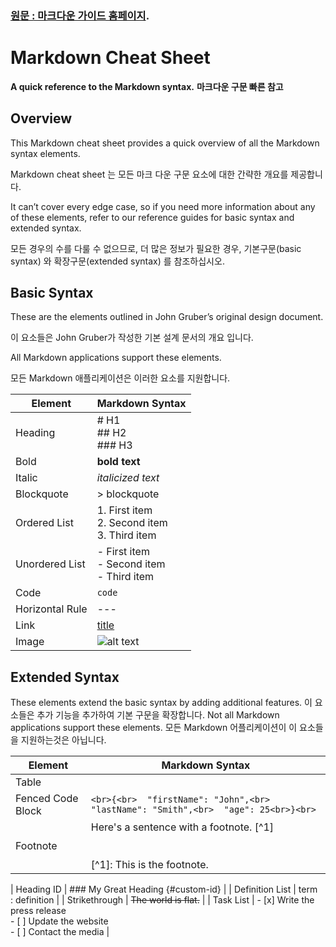 ### [원문 : 마크다운 가이드 홈페이지](https://www.markdownguide.org/).

# Markdown Cheat Sheet
**A quick reference to the Markdown syntax.**
**마크다운 구문 빠른 참고**

## Overview
This Markdown cheat sheet provides a quick overview of all the Markdown syntax elements. 

Markdown cheat sheet 는 모든 마크 다운 구문 요소에 대한 간략한 개요를 제공합니다.

It can’t cover every edge case, so if you need more information about any of these elements, refer to our reference guides for basic syntax and extended syntax.

모든 경우의 수를 다룰 수 없으므로, 더 많은 정보가 필요한 경우, 기본구문(basic syntax) 와 확장구문(extended syntax) 를 참조하십시오.

## Basic Syntax
These are the elements outlined in John Gruber’s original design document.

이 요소들은 John Gruber가 작성한 기본 설계 문서의 개요 입니다. 

All Markdown applications support these elements.

모든 Markdown 애플리케이션은 이러한 요소를 지원합니다.

| Element	| Markdown Syntax | 
| ----------- | ----------- |
| Heading | # H1 <br>## H2<br>### H3 |
| Bold | **bold text** |
| Italic | *italicized text* |
| Blockquote | > blockquote |
| Ordered List | 1. First item <br>2. Second item <br>3. Third item |
| Unordered List | - First item <br>- Second item <br>- Third item |
| Code | `code` |
| Horizontal Rule | --- |
| Link | [title](https://www.example.com) |
| Image | ![alt text](image.jpg) |

## Extended Syntax
These elements extend the basic syntax by adding additional features.
이 요소들은 추가 기능을 추가하여 기본 구문을 확장합니다.
Not all Markdown applications support these elements.
모든 Markdown 어플리케이션이 이 요소들을 지원하는것은 아닙니다. 

| Element	| Markdown Syntax |
| ----------- | ----------- |
| Table | | Syntax | Description |<br>| ----------- | ----------- |<br>| Header | Title |<br>| Paragraph | Text | |
| Fenced Code Block | ```<br>{<br>  "firstName": "John",<br>  "lastName": "Smith",<br>  "age": 25<br>}<br>``` |
| Footnote | Here's a sentence with a footnote. [^1]<br><br><br>[^1]: This is the footnote. |
| 
Heading ID | ### My Great Heading {#custom-id} |
| Definition List | term <br>: definition |
| Strikethrough | ~~The world is flat.~~ |
| Task List | - [x] Write the press release <br>- [ ] Update the website <br>- [ ] Contact the media |
